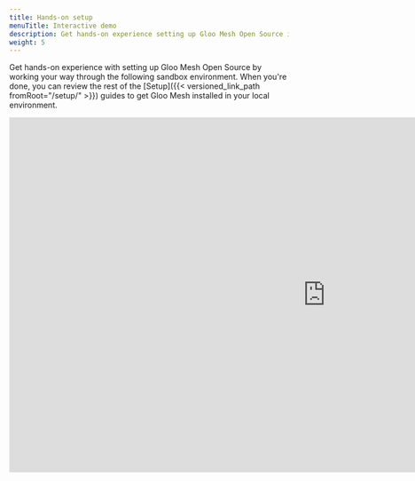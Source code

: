```yaml
---
title: Hands-on setup
menuTitle: Interactive demo
description: Get hands-on experience setting up Gloo Mesh Open Source in a sandbox environment
weight: 5
---
```


Get hands-on experience with setting up Gloo Mesh Open Source by working your way through the following sandbox environment. When you're done, you can review the rest of the [Setup]({{< versioned_link_path fromRoot="/setup/" >}}) guides to get Gloo Mesh installed in your local environment.

<iframe width="1140" height="640" sandbox="allow-same-origin allow-scripts allow-popups allow-forms allow-modals" src="https://play.instruqt.com/embed/soloio/tracks/gloomesh-setup-community?token=em_iFbtZVXBeixG7MKk" style="border: 0;"></iframe>